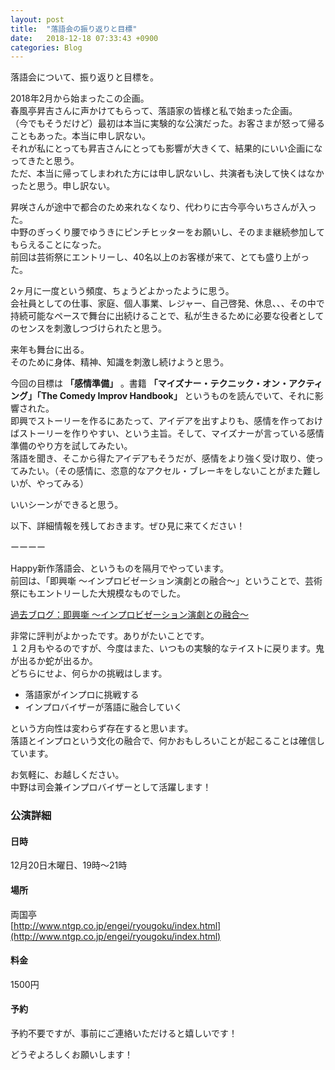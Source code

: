 ```yaml
---
layout: post
title:  "落語会の振り返りと目標"
date:   2018-12-18 07:33:43 +0900
categories: Blog
---
```


落語会について、振り返りと目標を。

2018年2月から始まったこの企画。  
春風亭昇吉さんに声かけてもらって、落語家の皆様と私で始まった企画。  
（今でもそうだけど）最初は本当に実験的な公演だった。お客さまが怒って帰ることもあった。本当に申し訳ない。  
それが私にとっても昇吉さんにとっても影響が大きくて、結果的にいい企画になってきたと思う。  
ただ、本当に帰ってしまわれた方には申し訳ないし、共演者も決して快くはなかったと思う。申し訳ない。

昇咲さんが途中で都合のため来れなくなり、代わりに古今亭今いちさんが入った。  
中野のぎっくり腰でゆうきにピンチヒッターをお願いし、そのまま継続参加してもらえることになった。  
前回は芸術祭にエントリーし、40名以上のお客様が来て、とても盛り上がった。

2ヶ月に一度という頻度、ちょうどよかったように思う。  
会社員としての仕事、家庭、個人事業、レジャー、自己啓発、休息、、、その中で持続可能なペースで舞台に出続けることで、私が生きるために必要な役者としてのセンスを刺激しつづけられたと思う。

来年も舞台に出る。  
そのために身体、精神、知識を刺激し続けようと思う。

今回の目標は **「感情準備」** 。書籍 **「マイズナー・テクニック・オン・アクティング」「The Comedy Improv Handbook」** というものを読んでいて、それに影響された。  
即興でストーリーを作るにあたって、アイデアを出すよりも、感情を作っておけばストーリーを作りやすい、という主旨。そして、マイズナーが言っている感情準備のやり方を試してみたい。  
落語を聞き、そこから得たアイデアもそうだが、感情をより強く受け取り、使ってみたい。（その感情に、恣意的なアクセル・ブレーキをしないことがまた難しいが、やってみる）

いいシーンができると思う。



以下、詳細情報を残しておきます。ぜひ見に来てください！

ーーーー

Happy新作落語会、というものを隔月でやっています。    
前回は、「即興噺 〜インプロビゼーション演劇との融合〜」ということで、芸術祭にもエントリーした大規模なものでした。

[過去ブログ：即興噺 〜インプロビゼーション演劇との融合〜](https://naoshigenakanoyaze.github.io/blog/2018/10/25/SokkyoBanashi/)　

非常に評判がよかったです。ありがたいことです。  
１２月もやるのですが、今度はまた、いつもの実験的なテイストに戻ります。鬼が出るか蛇が出るか。  
どちらにせよ、何らかの挑戦はします。

* 落語家がインプロに挑戦する
* インプロバイザーが落語に融合していく

という方向性は変わらず存在すると思います。  
落語とインプロという文化の融合で、何かおもしろいことが起こることは確信しています。

お気軽に、お越しください。  
中野は司会兼インプロバイザーとして活躍します！


### 公演詳細

#### 日時  
12月20日木曜日、19時〜21時  

#### 場所  
両国亭  
[http://www.ntgp.co.jp/engei/ryougoku/index.html](http://www.ntgp.co.jp/engei/ryougoku/index.html)


#### 料金  
1500円   
  
#### 予約  
予約不要ですが、事前にご連絡いただけると嬉しいです！



どうぞよろしくお願いします！


